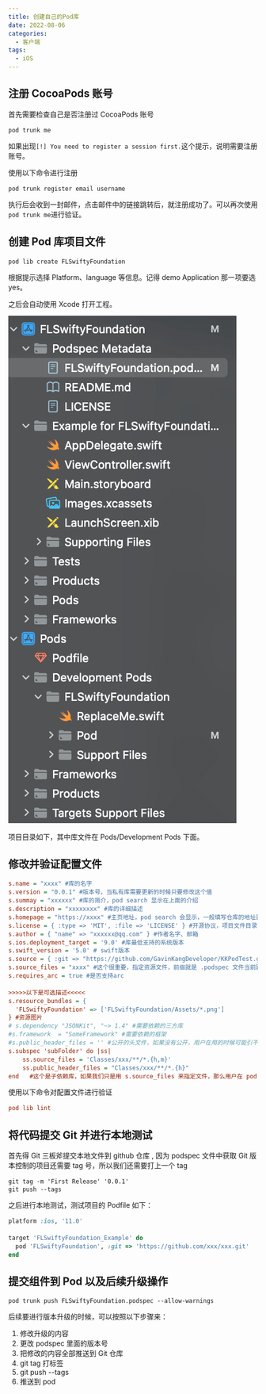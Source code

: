 ```yaml
---
title: 创建自己的Pod库
date: 2022-08-06
categories:
  - 客户端
tags:
  - iOS
---
```


## 注册 CocoaPods 账号

首先需要检查自己是否注册过 CocoaPods 账号

```shell
pod trunk me
```

如果出现`[!] You need to register a session first.`这个提示，说明需要注册账号。

使用以下命令进行注册

```shell
pod trunk register email username
```

执行后会收到一封邮件，点击邮件中的链接跳转后，就注册成功了。可以再次使用`pod trunk me`进行验证。

## 创建 Pod 库项目文件

```shell
pod lib create FLSwiftyFoundation
```

根据提示选择 Platform、language 等信息。记得 demo Application 那一项要选 yes。

之后会自动使用 Xcode 打开工程。

![pod_project](./images/pod_project.png)

项目目录如下，其中库文件在 Pods/Development Pods 下面。

## 修改并验证配置文件

```ini
s.name = "xxxx" #库的名字
s.version = "0.0.1" #版本号，当私有库需要更新的时候只要修改这个值
s.summay = "xxxxxx" #库的简介，pod search 显示在上面的介绍
s.description = "xxxxxxxx" #库的详细描述
s.homepage = "https://xxxx" #主页地址，pod search 会显示，一般填写仓库的地址就行了
s.license = { :type => 'MIT', :file => 'LICENSE' } #开源协议，项目文件目录下需要有一个MIT开源协议文件，创建的时候默认就创建了这个，具体内容可以打开 LICENSE 查看
s.author = { "name" => "xxxxxx@qq.com" } #作者名字、邮箱
s.ios.deployment_target = '9.0' #库最低支持的系统版本
s.swift_version = '5.0' # swift版本
s.source = { :git => "https://github.com/GavinKangDeveloper/KKPodTest.git", :tag => "#{s.version}" } #资源地址，pod install 的时候会根据这个地址去下载你的想要库，以及下载的版本，必须要跟s.version一致。
s.source_files = "xxxx" #这个很重要，指定资源文件，前缀就是 .podspec 文件当前路径，只用写之后的路径，如 Classes/* 是指 Classes 文件夹下的所有文件，但不包括子文件夹里面的文件、Classes/**/* 是指包含所有 Classes 文件夹下的文件，包括子文件、Classes/**/*.{h,m} 是指包含所有 Classes 文件夹下的后缀为 .h 和 .m 的文件，也可以指定文件。
s.requires_arc = true #是否支持arc

>>>>>以下是可选描述<<<<<
s.resource_bundles = {
  'FLSwiftyFoundation' => ['FLSwiftyFoundation/Assets/*.png']
} #资源图片
# s.dependency "JSONKit", "~> 1.4" #需要依赖的三方库
#s.framework  = "SomeFramework" #需要依赖的框架
#s.public_header_files = '' #公开的头文件，如果没有公开，用户在用的时候可能引不到响应的头文件
s.subspec 'subFolder' do |ss|
    ss.source_files = 'Classes/xxx/**/*.{h,m}'
    ss.public_header_files = "Classes/xxx/**/*.{h}"
end   #这个是子依赖库，如果我们只是用 s.source_files 来指定文件，那么用户在 pod 下来之后所有的文件都在同一个目录下，没有子文件夹，如果想要分类，用 s.subspec，每一个 subspec 可以分一个子文件夹，但是记得一定要将 .h 文件通过 ss.public_header_files 公开，不然有可能会找不到头文件。
```

使用以下命令对配置文件进行验证

```ini
pod lib lint
```

## 将代码提交 Git 并进行本地测试

首先得 Git 三板斧提交本地文件到 github 仓库 , 因为 podspec 文件中获取 Git 版本控制的项目还需要 tag 号，所以我们还需要打上一个 tag

```shell
git tag -m 'First Release' '0.0.1'
git push --tags
```

之后进行本地测试，测试项目的 Podfile 如下：

```ruby
platform :ios, '11.0'

target 'FLSwiftyFoundation_Example' do
  pod 'FLSwiftyFoundation', :git => 'https://github.com/xxx/xxx.git'
end
```

## 提交组件到 Pod 以及后续升级操作

```shell
pod trunk push FLSwiftyFoundation.podspec --allow-warnings
```

后续要进行版本升级的时候，可以按照以下步骤来：

1. 修改升级的内容
2. 更改 podspec 里面的版本号
3. 把修改的内容全部推送到 Git 仓库
4. git tag 打标签
5. git push --tags
6. 推送到 pod
